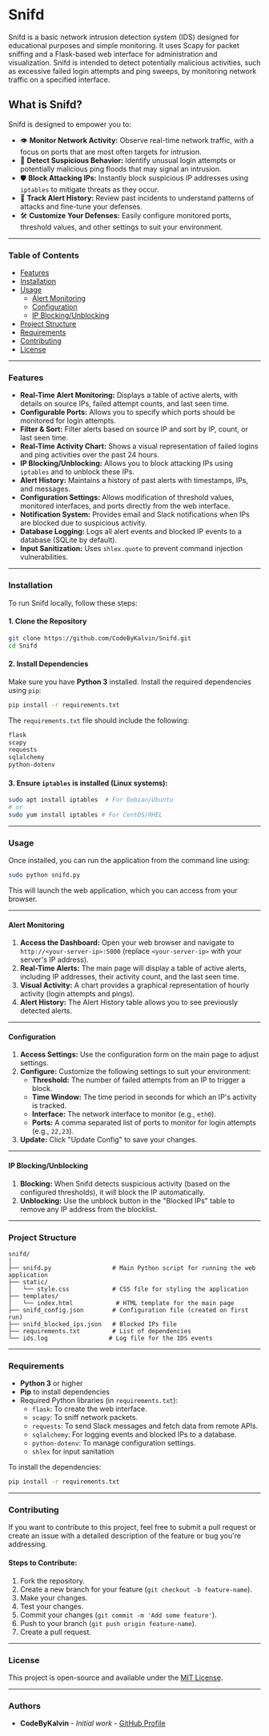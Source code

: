 # Snifd

Snifd is a basic network intrusion detection system (IDS) designed for educational purposes and simple monitoring. It uses Scapy for packet sniffing and a Flask-based web interface for administration and visualization. Snifd is intended to detect potentially malicious activities, such as excessive failed login attempts and ping sweeps, by monitoring network traffic on a specified interface.

## What is Snifd?

Snifd is designed to empower you to:

-   👁️ **Monitor Network Activity:** Observe real-time network traffic, with a focus on ports that are most often targets for intrusion.
-   🚨 **Detect Suspicious Behavior:** Identify unusual login attempts or potentially malicious ping floods that may signal an intrusion.
-   🛡️ **Block Attacking IPs:** Instantly block suspicious IP addresses using `iptables` to mitigate threats as they occur.
-   📜 **Track Alert History:** Review past incidents to understand patterns of attacks and fine-tune your defenses.
-   🛠️ **Customize Your Defenses:** Easily configure monitored ports, threshold values, and other settings to suit your environment.

---

### Table of Contents
- [Features](#features)
- [Installation](#installation)
- [Usage](#usage)
  - [Alert Monitoring](#alert-monitoring)
  - [Configuration](#configuration)
  - [IP Blocking/Unblocking](#ip-blockingunblocking)
- [Project Structure](#project-structure)
- [Requirements](#requirements)
- [Contributing](#contributing)
- [License](#license)

---

### Features

-   **Real-Time Alert Monitoring:** Displays a table of active alerts, with details on source IPs, failed attempt counts, and last seen time.
-   **Configurable Ports:** Allows you to specify which ports should be monitored for login attempts.
-   **Filter & Sort:** Filter alerts based on source IP and sort by IP, count, or last seen time.
-   **Real-Time Activity Chart:** Shows a visual representation of failed logins and ping activities over the past 24 hours.
-   **IP Blocking/Unblocking:** Allows you to block attacking IPs using `iptables` and to unblock these IPs.
-   **Alert History:** Maintains a history of past alerts with timestamps, IPs, and messages.
-   **Configuration Settings:** Allows modification of threshold values, monitored interfaces, and ports directly from the web interface.
-   **Notification System:** Provides email and Slack notifications when IPs are blocked due to suspicious activity.
-   **Database Logging:** Logs all alert events and blocked IP events to a database (SQLite by default).
-   **Input Sanitization:** Uses `shlex.quote` to prevent command injection vulnerabilities.

---

### Installation

To run Snifd locally, follow these steps:

#### 1. Clone the Repository

```bash
git clone https://github.com/CodeByKalvin/Snifd.git
cd Snifd
```

#### 2. Install Dependencies

Make sure you have **Python 3** installed. Install the required dependencies using `pip`:

```bash
pip install -r requirements.txt
```

The `requirements.txt` file should include the following:

```txt
flask
scapy
requests
sqlalchemy
python-dotenv
```

#### 3. Ensure `iptables` is installed (Linux systems):

```bash
sudo apt install iptables  # For Debian/Ubuntu
# or
sudo yum install iptables # For CentOS/RHEL
```
---

### Usage

Once installed, you can run the application from the command line using:

```bash
sudo python snifd.py
```

This will launch the web application, which you can access from your browser.

---

#### Alert Monitoring

1.  **Access the Dashboard:** Open your web browser and navigate to `http://<your-server-ip>:5000` (replace `<your-server-ip>` with your server's IP address).
2.  **Real-Time Alerts:** The main page will display a table of active alerts, including IP addresses, their activity count, and the last seen time.
3.  **Visual Activity:** A chart provides a graphical representation of hourly activity (login attempts and pings).
4.  **Alert History:** The Alert History table allows you to see previously detected alerts.

---

#### Configuration

1.  **Access Settings:** Use the configuration form on the main page to adjust settings.
2.  **Configure:** Customize the following settings to suit your environment:
    -   **Threshold:** The number of failed attempts from an IP to trigger a block.
    -   **Time Window:** The time period in seconds for which an IP's activity is tracked.
    -   **Interface:** The network interface to monitor (e.g., `eth0`).
    -   **Ports:** A comma separated list of ports to monitor for login attempts (e.g., `22,23`).
3.  **Update:** Click "Update Config" to save your changes.

---

#### IP Blocking/Unblocking

1. **Blocking:** When Snifd detects suspicious activity (based on the configured thresholds), it will block the IP automatically.
2. **Unblocking:** Use the unblock button in the "Blocked IPs" table to remove any IP address from the blocklist.

---

### Project Structure

```
snifd/
│
├── snifd.py                 # Main Python script for running the web application
├── static/
│   └── style.css            # CSS file for styling the application
├── templates/
│   └── index.html            # HTML template for the main page
├── snifd_config.json        # Configuration file (created on first run)
├── snifd_blocked_ips.json   # Blocked IPs file
├── requirements.txt         # List of dependencies
└── ids.log                 # Log file for the IDS events
```

---

### Requirements

-   **Python 3** or higher
-   **Pip** to install dependencies
-   Required Python libraries (in `requirements.txt`):
    -   `flask`: To create the web interface.
    -   `scapy`: To sniff network packets.
    -   `requests`: To send Slack messages and fetch data from remote APIs.
    -   `sqlalchemy`: For logging events and blocked IPs to a database.
    -   `python-dotenv`: To manage configuration settings.
    -   `shlex` for input sanitation

To install the dependencies:

```bash
pip install -r requirements.txt
```

---

### Contributing

If you want to contribute to this project, feel free to submit a pull request or create an issue with a detailed description of the feature or bug you're addressing.

#### Steps to Contribute:

1.  Fork the repository.
2.  Create a new branch for your feature (`git checkout -b feature-name`).
3.  Make your changes.
4.  Test your changes.
5.  Commit your changes (`git commit -m 'Add some feature'`).
6.  Push to your branch (`git push origin feature-name`).
7.  Create a pull request.

---

### License

This project is open-source and available under the [MIT License](LICENSE).

---
### Authors
- **CodeByKalvin** - *Initial work* - [GitHub Profile](https://github.com/codebykalvin)
